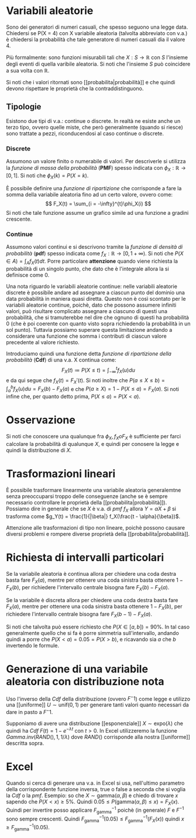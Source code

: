 # Variabili aleatorie
Sono dei generatori di numeri casuali, che spesso seguono una legge data. Chiedersi se P(X = 4) con X variabile aleatoria (talvolta abbreviato con v.a.) è chiedersi la probabilità che tale generatore di numeri casuali dia il valore 4.

Più formalmente: sono funzioni misurabili tali che $X: S \to \mathbb{R}$ con $S$ l'insieme degli eventi di quella varibile aleatoria. Si noti che l'insieme $S$ può coincidere a sua volta con $\mathbb{R}$.

Si noti che i valori ritornati sono [[probabilita|probabilità]] e che quindi devono rispettare le proprietà che la contraddistinguono.

## Tipologie
Esistono due tipi di v.a.: continue o discrete. In realtà ne esiste anche un terzo tipo, ovvero quelle miste, che però generalmente (quando si riesce) sono trattate a pezzi, riconducendosi al caso continue o discrete.

### Discrete
Assumono un valore finito o numerabile di valori. Per descriverle si utilizza la *funzione di massa della probabilità* (**PMF**) spesso indicata con $\phi_X: \mathbb{R} \to [0, 1]$. Si noti che $\phi_X(k) = P(X = k)$.

È possibile definire una *funzione di ripartizione* che corrisponde a fare la somma della variabile aleatoria fino ad un certo valore, ovvero come:
$$
    F_X(t) = \sum_{i = -\infty}^{t}\phi_X(i)
$$
Si noti che tale funzione assume un grafico simile ad una funzione a gradini crescente.

### Continue
Assumono valori continui e si descrivono tramite la *funzione di densità di probabilità* (**pdf**) spesso indicata come $f_X: \mathbb{R} \to [0, 1+\infty)$. Si noti che $P(X \in A) = \int_A f_X(t) dt$. Porre particolare **attenzione** quando viene richiesta la probabilità di un singolo punto, che dato che è l'integrale allora la si definisce come $0$.

Una nota riguardo le variabili aleatorie continue: nelle variabili aleatorie discrete è possibile andare ad assegnare a ciascun punto del dominio una data probabilità in maniera quasi diretta. Questo non è così scontato per le variabili aleatorie continue, poichè, dato che possono assumere infiniti valori, può risultare complicato assegnare a ciascuno di questi una probabilità, che si tramuterebbe nel dire che ognuno di questi ha probabilità $0$ (che è poi coerente con quanto visto sopra richiedendo la probabilità in un sol punto). Tuttavia possiamo superare questa limitazione andando a considerare una funzione che somma i contributi di ciascun valore precedente al valore richiesto.

Introduciamo quindi una funzione detta *funzione di ripartizione della probabilità* (**Cdf**) di una v.a. X continua come:
$$
    F_X(t) \coloneqq P(X \le t) = \int_{-\infty}^t f_X(u) du
$$
e da qui segue che $f_X(t) = F_X'(t)$.
Si noti inoltre che $P(a \le X \le b) = \int_a^b f_X(u) du = F_X(b) - F_X(a)$ e che $P(a \ge X) = 1 - P(X \le a) = F_X(a)$.
Si noti infine che, per quanto detto prima, $P(X \le a) = P(X < a)$.

# Osservazione
Si noti che conoscere una qualunque fra $\phi_X, f_X o F_X$ è sufficiente per farci calcolare la probabilità di qualunque $X$, e quindi per conosere la legge e quindi la distribuzione di $X$.

# Trasformazioni lineari
È possibile trasformare linearmente una variabile aleatoria generalemtne senza preoccuparsi troppo delle conseguenze (anche se è sempre necessario controllare le proprietà della [[probabilita|probabilità]]). Possiamo dire in generale che se $X$ è v.a. di *pmf* $f_X$ allora $Y = \alpha X + \beta$ si trasforma come $g_Y(t) = \frac{1}{|\beta|} f_X(\frac{t - \alpha}{\beta})$.

Attenzione alle trasformazioni di tipo non lineare, poichè possono causare diversi problemi e rompere diverse proprietà della [[probabilita|probabilità]].

# Richiesta di intervalli particolari
Se la variabile aleatoria è continua allora per chiedere una coda destra basta fare $F_X(a)$, mentre per ottenere una coda sinistra basta ottenere $1 - F_X(b)$, per richiedere l'intervallo centrale bisogna fare $F_X(b) - F_X(a)$.

Se la variabile è discreta allora per chiedere una coda destra basta fare $F_X(a)$, mentre per ottenere una coda sinistra basta ottenere $1 - F_X(b)$, per richiedere l'intervallo centrale bisogna fare $F_X(b - 1) - F_X(a)$.

Si noti che talvolta può essere richiesto che $P(X \in [a, b]) = 90\%$. In tal caso generalmente quello che si fa è porre simmetria sull'intervallo, andando quindi a porre che $P(X < a) = 0.05 = P(X > b)$, e ricavando sia $a$ che $b$ invertendo le formule.

# Generazione di una variabile aleatoria con distribuzione nota
Uso l'inverso della *Cdf* della distribuzione (ovvero $F^-1$) come legge e utilizzo una [[uniforme]] $U \sim \mathrm{unif}(0, 1)$ per generare tanti valori quanto necessari da dare in pasto a $F^-1$.

Supponiamo di avere una distribuzione [[esponenziale]] $X \sim \mathrm{expo}(\lambda)$ che quindi ha *Cdf* $F(t) = 1 - e^{-\lambda t}$ con $t > 0$. In Excel utilizzeremo la funzione $Gamma.inv(RAND(), 1, 1/\lambda)$ dove $RAND()$ corrisponde alla nostra [[uniforme]] descritta sopra.

# Excel
Quando si cerca di generare una v.a. in Excel si usa, nell'ultimo parametro della corrispondente funzione inversa, true o false a seconda che si voglia la *Cdf* o la *pmf*.
Esempio: so che $X \sim \mathrm{gamma}(\alpha, \beta)$ e chiedo di trovare $x$ sapendo che $P(X < x) \ge 5\%$. Quindi $0.05 \le P(\mathrm{gamma}(\alpha, \beta) \le x) = F_X(x)$. Quindi per invertire posso applicare $F^{-1}_\mathrm{gamma}$ poichè (in generale) $F$ e $F^{-1}$ sono sempre crescenti. Quindi $F^{-1}_\mathrm{gamma}(0.05) \le F^{-1}_\mathrm{gamma}(F_X(x))$ quindi $x \ge F^{-1}_\mathrm{gamma}(0.05)$.
